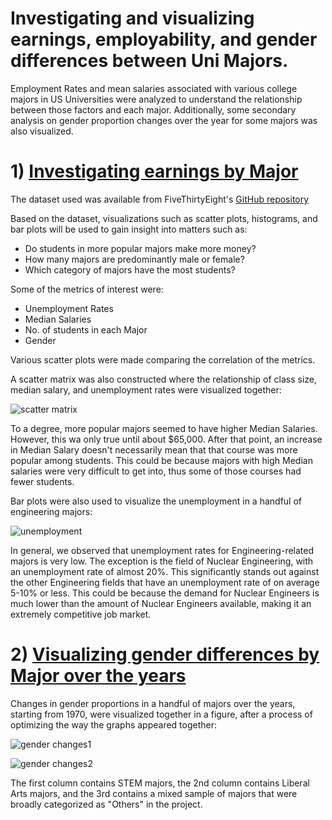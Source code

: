 # Investigating and visualizing earnings, employability, and gender differences between Uni Majors.

Employment Rates and mean salaries associated with various college majors in US Universities were analyzed to understand the relationship between those factors and each major. Additionally, some secondary analysis on gender proportion changes over the year for some majors was also visualized. 

# 1) [Investigating earnings by Major](https://github.com/SphericalCopper/Investigating-and-visualizing-earnings-employability-and-gender-differences-in-Uni-Majors/blob/master/Investigating%20Earnings%20by%20College%20Major.ipynb)

The dataset used was available from FiveThirtyEight's [GitHub repository](https://github.com/fivethirtyeight/data/tree/master/college-majors)

Based on the dataset, visualizations such as scatter plots, histograms, and bar plots will be used to gain insight into matters such as:

- Do students in more popular majors make more money?
- How many majors are predominantly male or female?
- Which category of majors have the most students?

Some of the metrics of interest were:

- Unemployment Rates
- Median Salaries
- No. of students in each Major
- Gender

Various scatter plots were made comparing the correlation of the metrics.

A scatter matrix was also constructed where the relationship of class size, median salary, and unemployment rates were visualized together:

![scatter matrix](https://i.gyazo.com/2c2748781897a4bd2b93bd1016081276.png)

To a degree, more popular majors seemed to have higher Median Salaries. However, this wa only true until about $65,000. After that point, an increase in Median Salary doesn't necessarily mean that that course was more popular among students. This could be because majors with high Median salaries were very difficult to get into, thus some of those courses had fewer students.

Bar plots were also used to visualize the unemployment in a handful of engineering majors:

![unemployment](https://i.gyazo.com/6a3bf5d99e37cbe48cd657d1cc754a15.png)

In general, we observed that unemployment rates for Engineering-related majors is very low. The exception is the field of Nuclear Engineering, with an unemployment rate of almost 20%. This significantly stands out against the other Engineering fields that have an unemployment rate of on average 5-10% or less. This could be because the demand for Nuclear Engineers is much lower than the amount of Nuclear Engineers available, making it an extremely competitive job market.


# 2) [Visualizing gender differences by Major over the years](https://github.com/SphericalCopper/Investigating-and-visualizing-earnings-employability-and-gender-differences-in-Uni-Majors/blob/master/Visualizing%2BGender%2BGap%2Bchanges%2Bin%2BUni%2Bmajors.ipynb)

Changes in gender proportions in a handful of majors over the years, starting from 1970, were visualized together in a figure, after a process of optimizing the way the graphs appeared together:

![gender changes1](https://i.gyazo.com/0678c9ca5fb0e40c84ba46a5f139925d.png)

![gender changes2](https://i.gyazo.com/94a1cb4909666f6a514f0e8e4eed2f23.png)

The first column contains STEM majors, the 2nd column contains Liberal Arts majors, and the 3rd contains a mixed sample of majors that were broadly categorized as "Others" in the project.
